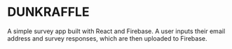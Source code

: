 # DUNKRAFFLE
A simple survey app built with React and Firebase. A user inputs their email address and survey responses, which are then uploaded to Firebase. 
